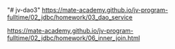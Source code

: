 "# jv-dao3" 
https://mate-academy.github.io/jv-program-fulltime/02_jdbc/homework/03_dao_service

https://mate-academy.github.io/jv-program-fulltime/02_jdbc/homework/06_inner_join.html
